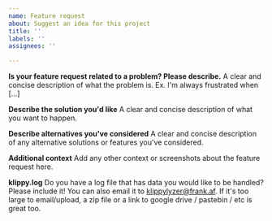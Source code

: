 ```yaml
---
name: Feature request
about: Suggest an idea for this project
title: ''
labels: ''
assignees: ''

---
```


**Is your feature request related to a problem? Please describe.**
A clear and concise description of what the problem is. Ex. I'm always frustrated when [...]

**Describe the solution you'd like**
A clear and concise description of what you want to happen.

**Describe alternatives you've considered**
A clear and concise description of any alternative solutions or features you've considered.

**Additional context**
Add any other context or screenshots about the feature request here.

**klippy.log**
Do you have a log file that has data you would like to be handled? Please include it! 
You can also email it to [klippylyzer@frank.af](mailto:klippylyzer@frank.af?subject=github+feature+request+klippy.log). 
If it's too large to email/upload, a zip file or a link to google drive / pastebin / etc is great too.